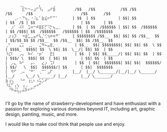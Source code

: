 ```
⠀⠀⠀⠀⠀⢀⡀⠀⠀⠀⠀⠀⡄⠀⠀⠀⠀⢀⠀⠀
⠀⠀⠀⠀⠀⠀⣏⠓⠒⠤⣰⠋⠹⡄⠀⣠⠞⣿⠀⠀      /$$   /$$           /$$ /$$                 /$$      /$$                     /$$       /$$
⠀⠀⠀⢀⠄⠂⠙⢦⡀⠐⠨⣆⠁⣷⣮⠖⠋⠉⠁⠀     | $$  | $$          | $$| $$                | $$  /$ | $$                    | $$      | $$
⠀⠀⡰⠁⠀⠮⠇⠀⣩⠶⠒⠾⣿⡯⡋⠩⡓⢦⣀⡀     | $$  | $$  /$$$$$$ | $$| $$  /$$$$$$       | $$ /$$$| $$  /$$$$$$   /$$$$$$ | $$  /$$$$$$$
⠀⡰⢰⡹⠀⠀⠲⣾⣁⣀⣤⠞⢧⡈⢊⢲⠶⠶⠛⠁     | $$$$$$$$ /$$__  $$| $$| $$ /$$__  $$      | $$/$$ $$ $$ /$$__  $$ /$$__  $$| $$ /$$__  $$
⢀⠃⠀⠀⠀⣌⡅⠀⢀⡀⠀⠀⣈⠻⠦⣤⣿⡀⠀⠀      | $$__  $$| $$$$$$$$| $$| $$| $$  \ $$      | $$$$_  $$$$| $$  \ $$| $$  \__/| $$| $$  | $$
⠸⣎⠇⠀⠀⡠⡄⠀⠷⠎⠀⠐⡶⠁⠀⠀⣟⡇⠀⠀      | $$  | $$| $$_____/| $$| $$| $$  | $$      | $$$/ \  $$$| $$  | $$| $$      | $$| $$  | $$
⡇⠀⡠⣄⠀⠷⠃⠀⠀⡤⠄⠀⠀⣔⡰⠀⢩⠇⠀⠀      | $$  | $$|  $$$$$$$| $$| $$|  $$$$$$/      | $$/   \  $$|  $$$$$$/| $$      | $$|  $$$$$$$
⡇⠀⠻⠋⠀⢀⠤⠀⠈⠛⠁⠀⢀⠉⠁⣠⠏⠀⠀⠀     |__/  |__/ \_______/|__/|__/ \______/       |__/     \__/ \______/ |__/      |__/ \_______/
⣷⢰⢢⠀⠀⠘⠚⠀⢰⣂⠆⠰⢥⡡⠞⠁⠀⠀⠀⠀
⠸⣎⠋⢠⢢⠀⢠⢀⠀⠀⣠⠴⠋⠀⠀⠀⠀⠀⠀⠀
⠀⠘⠷⣬⣅⣀⣬⡷⠖⠋⠁⠀⠀⠀⠀⠀⠀⠀⠀⠀
⠀⠀⠀⠀⠈⠁⠀⠀⠀⠀⠀⠀⠀⠀⠀⠀⠀⠀⠀⠀
```
I'll go by the name of strawberry-development and have enthusiast with a passion for exploring various domains beyond IT, including art, graphic design, painting, music, and more.


I would like to make cool think that people use and enjoy.
